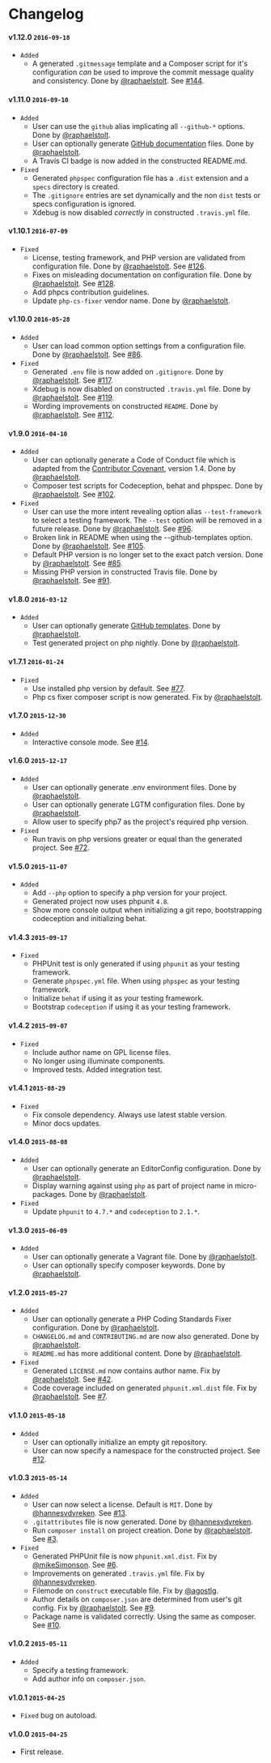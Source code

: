 # Changelog

#### v1.12.0 `2016-09-18`
- `Added`
    - A generated `.gitmessage` template and a Composer script for it's configuration _can_ be used to improve the commit message quality and consistency. Done by [@raphaelstolt](https://github.com/raphaelstolt). See [#144](https://github.com/jonathantorres/construct/issues/144).

#### v1.11.0 `2016-09-10`
- `Added`
    - User can use the `github` alias implicating all `--github-*` options. Done by [@raphaelstolt](https://github.com/raphaelstolt).
    - User can optionally generate [GitHub documentation](https://github.com/blog/2233-publish-your-project-documentation-with-github-pages) files. Done by [@raphaelstolt](https://github.com/raphaelstolt).
    - A Travis CI badge is now added in the constructed README.md.
- `Fixed`
    - Generated `phpspec` configuration file has a `.dist` extension and a `specs` directory is created.
    - The `.gitignore` entries are set dynamically and the non `dist` tests or specs configuration is ignored.
    - Xdebug is now disabled _correctly_ in constructed `.travis.yml` file.

#### v1.10.1 `2016-07-09`
- `Fixed`
    - License, testing framework, and PHP version are validated from configuration file. Done by [@raphaelstolt](https://github.com/raphaelstolt). See [#126](https://github.com/jonathantorres/construct/issues/126).
    - Fixes on misleading documentation on configuration file. Done by [@raphaelstolt](https://github.com/raphaelstolt). See [#128](https://github.com/jonathantorres/construct/issues/128).
    - Add phpcs contribution guidelines.
    - Update `php-cs-fixer` vendor name. Done by [@raphaelstolt](https://github.com/raphaelstolt).

#### v1.10.0 `2016-05-28`
- `Added`
    - User can load common option settings from a configuration file. Done by [@raphaelstolt](https://github.com/raphaelstolt). See [#86](https://github.com/jonathantorres/construct/issues/86).
- `Fixed`
    - Generated `.env` file is now added on `.gitignore`. Done by [@raphaelstolt](https://github.com/raphaelstolt). See [#117](https://github.com/jonathantorres/construct/issues/117).
    - Xdebug is now disabled on constructed `.travis.yml` file. Done by [@raphaelstolt](https://github.com/raphaelstolt). See [#119](https://github.com/jonathantorres/construct/issues/119).
    - Wording improvements on constructed `README`. Done by [@raphaelstolt](https://github.com/raphaelstolt). See [#112](https://github.com/jonathantorres/construct/issues/112).

#### v1.9.0 `2016-04-10`
- `Added`
    - User can optionally generate a Code of Conduct file which is adapted from the [Contributor Covenant](http://contributor-covenant.org), version 1.4. Done by [@raphaelstolt](https://github.com/raphaelstolt).
    - Composer test scripts for Codeception, behat and phpspec. Done by [@raphaelstolt](https://github.com/raphaelstolt). See [#102](https://github.com/jonathantorres/construct/issues/102).
- `Fixed`
    - User can use the more intent revealing option alias `--test-framework` to select a testing framework. The `--test` option will be removed in a future release. Done by [@raphaelstolt](https://github.com/raphaelstolt). See [#96](https://github.com/jonathantorres/construct/issues/96).
    - Broken link in README when using the --github-templates option. Done by [@raphaelstolt](https://github.com/raphaelstolt). See [#105](https://github.com/jonathantorres/construct/issues/105).
    - Default PHP version is no longer set to the exact patch version. Done by [@raphaelstolt](https://github.com/raphaelstolt). See [#85](https://github.com/jonathantorres/construct/issues/85).
    - Missing PHP version in constructed Travis file. Done by [@raphaelstolt](https://github.com/raphaelstolt). See [#91](https://github.com/jonathantorres/construct/issues/91).

#### v1.8.0 `2016-03-12`
- `Added`
    - User can optionally generate [GitHub templates](https://github.com/blog/2111-issue-and-pull-request-templates). Done by [@raphaelstolt](https://github.com/raphaelstolt).
    - Test generated project on php nightly. Done by [@raphaelstolt](https://github.com/raphaelstolt).

#### v1.7.1 `2016-01-24`
- `Fixed`
    - Use installed php version by default. See [#77](https://github.com/jonathantorres/construct/issues/77).
    - Php cs fixer composer script is now generated. Fix by [@raphaelstolt](https://github.com/raphaelstolt).

#### v1.7.0 `2015-12-30`
- `Added`
    - Interactive console mode. See [#14](https://github.com/jonathantorres/construct/issues/14).

#### v1.6.0 `2015-12-17`
- `Added`
    - User can optionally generate .env environment files. Done by [@raphaelstolt](https://github.com/raphaelstolt).
    - User can optionally generate LGTM configuration files. Done by [@raphaelstolt](https://github.com/raphaelstolt).
    - Allow user to specify php7 as the project's required php version.
- `Fixed`
    - Run travis on php versions greater or equal than the generated project. See [#72](https://github.com/jonathantorres/construct/issues/72).

#### v1.5.0 `2015-11-07`
- `Added`
    - Add `--php` option to specify a php version for your project.
    - Generated project now uses phpunit `4.8`.
    - Show more console output when initializing a git repo, bootstrapping codeception and initializing behat.

#### v1.4.3 `2015-09-17`
- `Fixed`
    - PHPUnit test is only generated if using `phpunit` as your testing framework.
    - Generate `phpspec.yml` file. When using `phpspec` as your testing framework.
    - Initialize `behat` if using it as your testing framework.
    - Bootstrap `codeception` if using it as your testing framework.

#### v1.4.2 `2015-09-07`
- `Fixed`
    - Include author name on GPL license files.
    - No longer using illuminate components.
    - Improved tests. Added integration test.

#### v1.4.1 `2015-08-29`
- `Fixed`
    - Fix console dependency. Always use latest stable version.
    - Minor docs updates.

#### v1.4.0 `2015-08-08`
- `Added`
    - User can optionally generate an EditorConfig configuration. Done by [@raphaelstolt](https://github.com/raphaelstolt).
    - Display warning against using `php` as part of project name in micro-packages. Done by [@raphaelstolt](https://github.com/raphaelstolt).
- `Fixed`
    - Update `phpunit` to `4.7.*` and `codeception` to `2.1.*`.

#### v1.3.0 `2015-06-09`
- `Added`
    - User can optionally generate a Vagrant file. Done by [@raphaelstolt](https://github.com/raphaelstolt).
    - User can optionally specify composer keywords. Done by [@raphaelstolt](https://github.com/raphaelstolt).

#### v1.2.0 `2015-05-27`
- `Added`
    - User can optionally generate a PHP Coding Standards Fixer configuration. Done by [@raphaelstolt](https://github.com/raphaelstolt).
    - `CHANGELOG.md` and `CONTRIBUTING.md` are now also generated. Done by [@raphaelstolt](https://github.com/raphaelstolt).
    - `README.md` has more additional content. Done by [@raphaelstolt](https://github.com/raphaelstolt).
- `Fixed`
    - Generated `LICENSE.md` now contains author name. Fix by [@raphaelstolt](https://github.com/raphaelstolt). See [#42](https://github.com/jonathantorres/construct/issues/42).
    - Code coverage included on generated `phpunit.xml.dist` file. Fix by [@raphaelstolt](https://github.com/raphaelstolt). See [#7](https://github.com/jonathantorres/construct/issues/7).

#### v1.1.0 `2015-05-18`
- `Added`
    - User can optionally initialize an empty git repository.
    - User can now specify a namespace for the constructed project. See [#12](https://github.com/jonathantorres/construct/issues/12).

#### v1.0.3 `2015-05-14`
- `Added`
    - User can now select a license. Default is `MIT`. Done by [@hannesvdvreken](https://github.com/hannesvdvreken). See [#13](https://github.com/jonathantorres/construct/issues/13).
    - `.gitattributes` file is now generated. Done by [@hannesvdvreken](https://github.com/hannesvdvreken).
    - Run `composer install` on project creation. Done by [@raphaelstolt](https://github.com/raphaelstolt). See [#3](https://github.com/jonathantorres/construct/issues/3).
- `Fixed`
    - Generated PHPUnit file is now `phpunit.xml.dist`. Fix by [@mikeSimonson](https://github.com/mikeSimonson). See [#6](https://github.com/jonathantorres/construct/issues/6).
    - Improvements on generated `.travis.yml` file. Fix by [@hannesvdvreken](https://github.com/hannesvdvreken).
    - Filemode on `construct` executable file. Fix by [@agostlg](https://github.com/agostlg).
    - Author details on `composer.json` are determined from user's git config. Fix by [@raphaelstolt](https://github.com/raphaelstolt). See [#9](https://github.com/jonathantorres/construct/issues/9).
    - Package name is validated correctly. Using the same as composer. See [#10](https://github.com/jonathantorres/construct/issues/10).

#### v1.0.2 `2015-05-11`
- `Added`
    - Specify a testing framework.
    - Add author info on `composer.json`.

#### v1.0.1 `2015-04-25`
- `Fixed` bug on autoload.

#### v1.0.0 `2015-04-25`
- First release.
